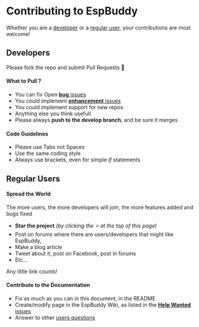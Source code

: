 # Contributing to EspBuddy

Whether you are a [developer](#developers) or a [regular user](#regular-users), your contributions are most welcome! 

## Developers
Please fork the repo and submit Pull Requests :beer:

#### What to Pull ?
- You can fix Open [**bug** issues](../../issues?q=is:issue+is:open+label:bug)
- You could implement [**enhancement** issues](../../issues?q=is:issue+is:open+label:enhancement)
- You could implement support for new repos
- Anything else you think usefull
- Please always **push to the develop branch**, and be sure it merges

#### Code Guidelines
- Please use Tabs not Spaces
- Use the same coding style
- Always use brackets, even for simple _if_ statements

## Regular Users

#### Spread the World
The more users, the more developers will join, the more features added and bugs fixed
- **Star the project** _(by clicking the :star: at the top of this page)_
- Post on forums where there are users/developers that might like EspBuddy,
- Make a blog article
- Tweet about it, post on Facebook, post in forums
- Etc...

Any little link counts!

#### Contribute to the Documentation
- Fix as much as you can in this document, in the README
- Create/modify page in the EspBuddy Wiki, as listed in the [**Help Wanted** issues](../../issues?q=is:issue+is:open+label:"help+wanted")
- Answer to other [users questions](../../issues?q=is:issue+is:open)

